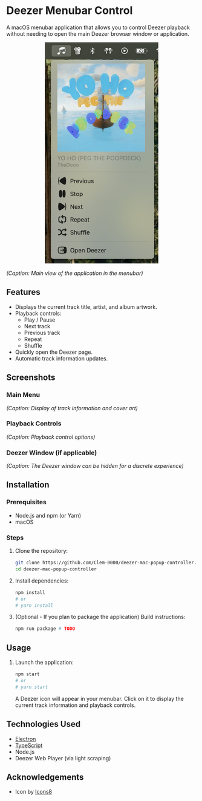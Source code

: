 # Deezer Menubar Control

A macOS menubar application that allows you to control Deezer playback without needing to open the main Deezer browser window or application.

<p align="center">
    <img src="./assets/screenshots/menuBarScreen.png" alt="Deezer Menubar Control Icon" width="300" />
</p>

_(Caption: Main view of the application in the menubar)_

## Features

- Displays the current track title, artist, and album artwork.
- Playback controls:
  - Play / Pause
  - Next track
  - Previous track
  - Repeat
  - Shuffle
- Quickly open the Deezer page.
- Automatic track information updates.

## Screenshots

### Main Menu

<!-- SCREENSHOT_MENU_TRACK_INFO -->

_(Caption: Display of track information and cover art)_

### Playback Controls

<!-- SCREENSHOT_MENU_CONTROLS -->

_(Caption: Playback control options)_

### Deezer Window (if applicable)

<!-- SCREENSHOT_DEEZER_WINDOW_HIDDEN -->

_(Caption: The Deezer window can be hidden for a discrete experience)_

## Installation

### Prerequisites

- Node.js and npm (or Yarn)
- macOS

### Steps

1.  Clone the repository:
    ```bash
    git clone https://github.com/Clem-0000/deezer-mac-popup-controller.git
    cd deezer-mac-popup-controller
    ```
2.  Install dependencies:
    ```bash
    npm install
    # or
    # yarn install
    ```
3.  (Optional - If you plan to package the application) Build instructions:
    ```bash
    npm run package # TODO
    ```

## Usage

1.  Launch the application:
    ```bash
    npm start
    # or
    # yarn start
    ```
    A Deezer icon will appear in your menubar. Click on it to display the current track information and playback controls.

## Technologies Used

- [Electron](https://www.electronjs.org/)
- [TypeScript](https://www.typescriptlang.org/)
- Node.js
- Deezer Web Player (via light scraping)

## Acknowledgements

- Icon by [Icons8](https://icons8.com/icons/)
